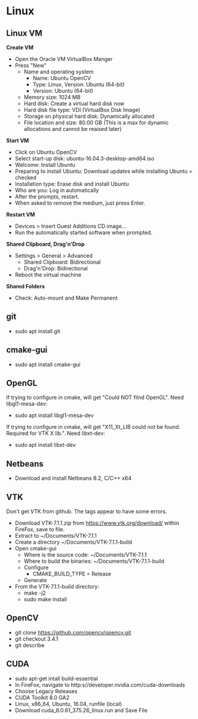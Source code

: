 # Linux

## Linux VM

**Create VM**
* Open the Oracle VM VirtualBox Manger
* Press "New"
  * Name and operating system
    * Name: Ubuntu OpenCV
    * Type: Linux, Version: Ubuntu (64-bit)
    * Version: Ubuntu (64-bit)
  * Memory size: 1024 MB
  * Hard disk: Create a virtual hard disk now
  * Hard disk file type: VDI (VirtualBox Disk Image)
  * Storage on physical hard disk: Dynamically allocated
  * File location and size: 80.00 GB (This is a max for dynamic allocations and cannot be reaised later)

**Start VM**
* Click on Ubuntu OpenCV
* Select start-up disk: ubuntu-16.04.3-desktop-amd64.iso
* Welcome: Install Ubuntu
* Preparing to install Ubuntu: Download updates while installing Ubuntu = checked
* Installation type: Erase disk and install Ubuntu
* Who are you: Log in automatically
* After the prompts, restart.
* When asked to remove the medium, just press Enter.

**Restart VM**
* Devices > Insert Guest Additions CD image...
* Run the automatically started software when prompted.

**Shared Clipboard, Drag'n'Drop**
* Settings > General > Advanced
  * Shared Clipboard: Bidirectional
  * Drag'n'Drop: Bidirectional
* Reboot the virtual machine

**Shared Folders**
* Check: Auto-mount and Make Permanent

## git
* sudo apt install git

## cmake-gui
* sudo apt install cmake-gui

## OpenGL
If trying to configure in cmake, will get "Could NOT filnd OpenGL".  Need libgl1-mesa-dev:
* sudo apt install libgl1-mesa-dev

If trying to configure in cmake, will get "X11_Xt_LIB could not be found.  Required for VTK X lib.".  Need libxt-dev:
* sudo apt install libxt-dev

## Netbeans
* Download and install Netbeans 8.2, C/C++ x64

## VTK
Don't get VTK from github.  The tags appear to have some errors.
* Download VTK-7.1.1.zip from https://www.vtk.org/download/ within FireFox, save to file.
* Extract to ~/Documents/VTK-7.1.1
* Create a directory ~/Documents/VTK-7.1.1-build
* Open cmake-gui
  * Where is the source code: ~/Documents/VTK-7.1.1
  * Where to build the binaries: ~/Documents/VTK-7.1.1-build
  * Configure
    * CMAKE_BUILD_TYPE = Release
  * Generate
* From the VTK-7.1.1-build directory:
  * make -j2
  * sudo make install
  
## OpenCV
* git clone https://github.com/opencv/opencv.git
* git checkout 3.4.1
* git describe

## CUDA
* sudo apt-get intall build-essential
* In FireFox, navigate to http:s//developer.nvidia.com/cuda-downloads
* Choose Legacy Releases
* CUDA Toolkit 8.0 GA2
* Linux, x86_64, Ubuntu, 16.04, runfile (local)
* Download cuda_8.0.61_375.26_linux.run and Save File
